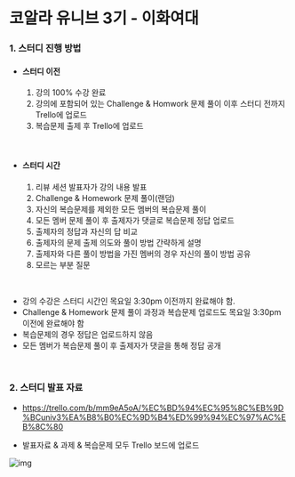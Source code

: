 # 코알라 유니브 3기 - 이화여대

### 1. 스터디 진행 방법

- #### 스터디 이전

  1. 강의 100% 수강 완료
  2. 강의에 포함되어 있는 Challenge & Homwork 문제 풀이 이후 스터디 전까지 Trello에 업로드
  3. 복습문제 출제 후 Trello에 업로드

<br/>

- #### 스터디 시간

  1. 리뷰 세션 발표자가 강의 내용 발표 
  2. Challenge & Homework 문제 풀이(랜덤) 
  3. 자신의 복습문제를 제외한 모든 멤버의 복습문제 풀이 
  4. 모든 멤버 문제 풀이 후 출제자가 댓글로 복습문제 정답 업로드 
  5. 출제자의 정답과 자신의 답 비교 
  6. 출제자의 문제 출제 의도와 풀이 방법 간략하게 설명 
  7. 출제자와 다른 풀이 방법을 가진 멤버의 경우 자신의 풀이 방법 공유 
  8. 모르는 부분 질문

<br/>

- 강의 수강은 스터디 시간인 목요일 3:30pm 이전까지 완료해야 함. 
- Challenge & Homework 문제 풀이 과정과 복습문제 업로드도 목요일 3:30pm 이전에 완료해야 함 
- 복습문제의 경우 정답은 업로드하지 않음
- 모든 멤버가 복습문제 풀이 후 출제자가 댓글을 통해 정답 공개

<br/>

### 2. 스터디 발표 자료

- https://trello.com/b/mm9eA5oA/%EC%BD%94%EC%95%8C%EB%9D%BCuniv3%EA%B8%B0%EC%9D%B4%ED%99%94%EC%97%AC%EB%8C%80

- 발표자료 & 과제 & 복습문제 모두 Trello 보드에 업로드

![img](https://lh3.googleusercontent.com/phRbVlFh8z8oGgWaWZXAoOo7_UyWiQDnpBW7DWyOrLI694eM3ot1lQ1xDnnSklY7noRi3WWMC2bOLREU34oZSAsuRXOfzn6wZWIsP5DH74aWHJXramB2_EjvBkiZ79tdjAehSSR1)



